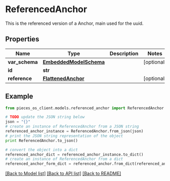 # ReferencedAnchor

This is the referenced version of a Anchor, main used for the uuid.

## Properties

Name | Type | Description | Notes
------------ | ------------- | ------------- | -------------
**var_schema** | [**EmbeddedModelSchema**](EmbeddedModelSchema.md) |  | [optional] 
**id** | **str** |  | 
**reference** | [**FlattenedAnchor**](FlattenedAnchor.md) |  | [optional] 

## Example

```python
from pieces_os_client.models.referenced_anchor import ReferencedAnchor

# TODO update the JSON string below
json = "{}"
# create an instance of ReferencedAnchor from a JSON string
referenced_anchor_instance = ReferencedAnchor.from_json(json)
# print the JSON string representation of the object
print ReferencedAnchor.to_json()

# convert the object into a dict
referenced_anchor_dict = referenced_anchor_instance.to_dict()
# create an instance of ReferencedAnchor from a dict
referenced_anchor_form_dict = referenced_anchor.from_dict(referenced_anchor_dict)
```
[[Back to Model list]](../README.md#documentation-for-models) [[Back to API list]](../README.md#documentation-for-api-endpoints) [[Back to README]](../README.md)


